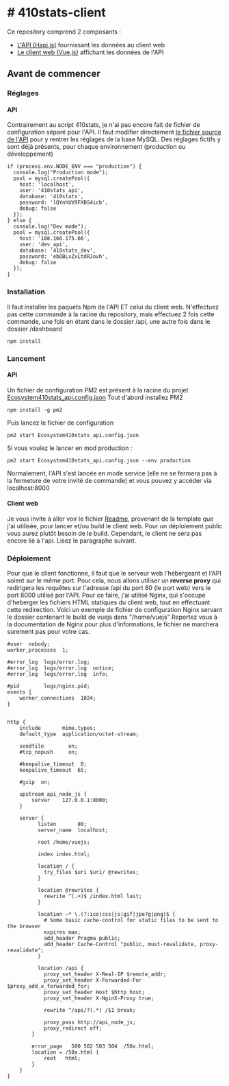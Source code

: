 # # 410stats-client
Ce repository comprend 2 composants :
- [L'API (Hapi.js)](./api) fournissant les données au client web
- [Le client web (Vue.js)](./dashboard) affichant les données de l'API

## Avant de commencer

### Réglages
#### API
Contrairement au script 410stats, je n'ai pas encore fait de fichier de configuration séparé pour l'API.
Il faut modifier directement [le fichier source de l'API](./api/api.js)  pour y rentrer les réglages de la base MySQL. Des réglages fictifs y sont déjà présents, pour chaque environnement (production ou développement)
```
if (process.env.NODE_ENV === "production") {
  console.log("Production mode");
  pool = mysql.createPool({
    host: 'localhost',
    user: '410stats_api',
    database: '410stats',
    password: 'lQYnhUV9FXBS4icb',
    debug: false
  });
} else {
  console.log("Dev mode");
  pool = mysql.createPool({
    host: '188.166.175.66',
    user: 'dev_api',
    database: '410stats_dev',
    password: 'ebDBLxZvLtdRJovh',
    debug: false
  });
}
```


### Installation
Il faut installer les paquets Npm de l'API ET celui du client web.
N'effectuez pas cette commande à la racine du repository, mais effectuez 2 fois cette commande, une fois en étant dans le dossier /api, une autre fois dans le dossier /dashboard
```
npm install
```
### Lancement
#### API
Un fichier de configuration PM2 est présent à la racine du projet [Ecosystem410stats_api.config.json](./Ecosystem410stats_api.config.json)
Tout d'abord installez PM2
```
npm install -g pm2
```
Puis lancez le fichier de configuration
```
pm2 start Ecosystem410stats_api.config.json
```
Si vous voulez le lancer en mod production :
```
pm2 start Ecosystem410stats_api.config.json --env production
```
Normalement, l'API s'est lancée en mode service (elle ne se fermera pas à la fermeture de votre invité de commande) et vous pouvez y accéder via localhost:8000
#### Client web

Je vous invite à aller voir le fichier [Readme](./dashboard/README.MD), provenant de la template que j'ai utilisée, pour lancer et/ou build le client web. Pour un déploiement public vous aurez plutôt besoin de le build.
Cependant, le client ne sera pas encore lié à l'api. Lisez le paragraphe suivant.
### Déploiement
Pour que le client fonctionne, il faut que le serveur web l'hébergeant et l'API soient sur le même port.
Pour cela, nous allons utiliser un  **reverse proxy** qui redirigera les requêtes sur l'adresse /api du port 80 (le port web) vers le port 8000 utilisé par l'API.
Pour ce faire, j'ai utilisé Nginx, qui s'occupe d'heberger les fichiers HTML statiques du client web, tout en effectuant cette redirection.
Voici un exemple de fichier de configuration Nginx servant le dossier contenant le build de vuejs dans "/home/vuejs"
Reportez vous à la documentation de Nginx pour plus d'informations, le fichier ne marchera surement pas pour votre cas.

```
#user  nobody;
worker_processes  1;

#error_log  logs/error.log;
#error_log  logs/error.log  notice;
#error_log  logs/error.log  info;

#pid        logs/nginx.pid;
events {
    worker_connections  1024;
}


http {
    include       mime.types;
    default_type  application/octet-stream;

    sendfile        on;
    #tcp_nopush     on;

    #keepalive_timeout  0;
    keepalive_timeout  65;

    #gzip  on;

    upstream api_node_js {
        server    127.0.0.1:8000;
    }

    server {
          listen       80;
	      server_name  localhost;

	      root /home/vuejs;

          index index.html;

          location / {
            try_files $uri $uri/ @rewrites;
          }

          location @rewrites {
            rewrite ^(.+)$ /index.html last;
          }

          location ~* \.(?:ico|css|js|gif|jpe?g|png)$ {
            # Some basic cache-control for static files to be sent to the browser
            expires max;
            add_header Pragma public;
            add_header Cache-Control "public, must-revalidate, proxy-revalidate";
          }

          location /api {
            proxy_set_header X-Real-IP $remote_addr;
            proxy_set_header X-Forwarded-For $proxy_add_x_forwarded_for;
            proxy_set_header Host $http_host;
            proxy_set_header X-NginX-Proxy true;

            rewrite ^/api/?(.*) /$1 break;

            proxy_pass http://api_node_js;
            proxy_redirect off;
        }

        error_page   500 502 503 504  /50x.html;
        location = /50x.html {
            root   html;
        }
    }
}
```
